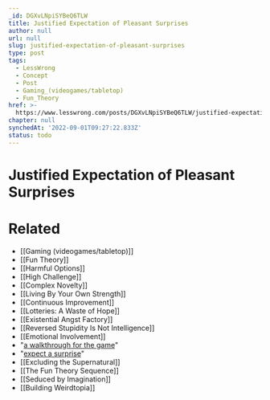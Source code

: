 ```yaml
---
_id: DGXvLNpiSYBeQ6TLW
title: Justified Expectation of Pleasant Surprises
author: null
url: null
slug: justified-expectation-of-pleasant-surprises
type: post
tags:
  - LessWrong
  - Concept
  - Post
  - Gaming_(videogames/tabletop)
  - Fun_Theory
href: >-
  https://www.lesswrong.com/posts/DGXvLNpiSYBeQ6TLW/justified-expectation-of-pleasant-surprises
chapter: null
synchedAt: '2022-09-01T09:27:22.833Z'
status: todo
---
```


# Justified Expectation of Pleasant Surprises


# Related

- [[Gaming (videogames/tabletop)]]
- [[Fun Theory]]
- [[Harmful Options]]
- [[High Challenge]]
- [[Complex Novelty]]
- [[Living By Your Own Strength]]
- [[Continuous Improvement]]
- [[Lotteries: A Waste of Hope]]
- [[Existential Angst Factory]]
- [[Reversed Stupidity Is Not Intelligence]]
- [[Emotional Involvement]]
- "[a walkthrough for the game](/lw/x3/devils_offers/)"
- "[expect a surprise](/lw/v7/expected_creative_surprises/)"
- [[Excluding the Supernatural]]
- [[The Fun Theory Sequence]]
- [[Seduced by Imagination]]
- [[Building Weirdtopia]]